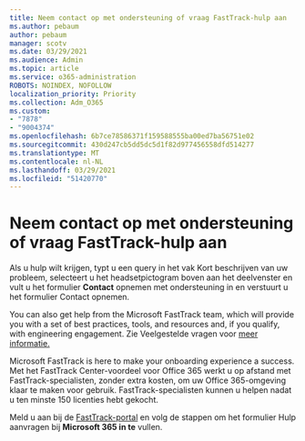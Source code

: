 ```yaml
---
title: Neem contact op met ondersteuning of vraag FastTrack-hulp aan
ms.author: pebaum
author: pebaum
manager: scotv
ms.date: 03/29/2021
ms.audience: Admin
ms.topic: article
ms.service: o365-administration
ROBOTS: NOINDEX, NOFOLLOW
localization_priority: Priority
ms.collection: Adm_O365
ms.custom:
- "7878"
- "9004374"
ms.openlocfilehash: 6b7ce78586371f159588555ba00ed7ba56751e02
ms.sourcegitcommit: 430d247cb5dd5dc5d1f82d977456558dfd514277
ms.translationtype: MT
ms.contentlocale: nl-NL
ms.lasthandoff: 03/29/2021
ms.locfileid: "51420770"
---
```

# <a name="contact-support-or-request-fasttrack-assistance"></a>Neem contact op met ondersteuning of vraag FastTrack-hulp aan

Als u hulp wilt krijgen, typt u een query in het vak Kort beschrijven van uw probleem, selecteert u het headsetpictogram boven aan het deelvenster en vult u het formulier **Contact** opnemen met ondersteuning in en verstuurt u het formulier Contact opnemen. 

You can also get help from the ‎Microsoft‎ FastTrack team, which will provide you with a set of best practices, tools, and resources and, if you qualify, with engineering engagement. Zie Veelgestelde vragen voor [meer informatie.](https://go.microsoft.com/fwlink/?linkid=2132666)

‎Microsoft‎ FastTrack is here to make your onboarding experience a success. Met het FastTrack Center-voordeel voor Office 365 werkt u op afstand met FastTrack-specialisten, zonder extra kosten, om uw Office 365-omgeving klaar te maken voor gebruik. FastTrack-specialisten kunnen u helpen nadat u ten minste 150 licenties hebt gekocht.

Meld u aan bij de [FastTrack-portal](https://go.microsoft.com/fwlink/?linkid=2125443) en volg de stappen om het formulier Hulp aanvragen bij **Microsoft 365 in te** vullen.